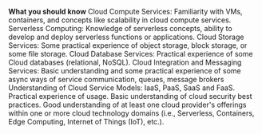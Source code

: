 **What you should know**
Cloud Compute Services: Familiarity with VMs, containers, and concepts like scalability in cloud compute services.
Serverless Computing: Knowledge of serverless concepts, ability to develop and deploy serverless functions or applications.
Cloud Storage Services: Some practical experience of object storage, block storage, or some file storage.
Cloud Database Services: Practical experience of some Cloud databases (relational, NoSQL).
Cloud Integration and Messaging Services: Basic understanding and some practical experience of some async ways of service communication, queues, message brokers
Understanding of Cloud Service Models: IaaS, PaaS, SaaS and FaaS. Practical experience of usage.
Basic understanding of cloud security best practices.
Good understanding of at least one cloud provider's offerings within one or more cloud technology domains (i.e., Serverless, Containers, Edge Computing, Internet of Things (IoT), etc.). 